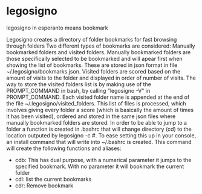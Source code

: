 # legosigno

legosigno in esperanto means bookmark


Legosigno creates a directory of folder bookmarks for fast browsing through folders
Two different types of bookmarks are considered: Manually bookmarked folders and visited folders.
Manually bookmarked folders are those specifically selected to be bookmarked and will apear first when showing the list of bookmarks. These are stored in json format in file ~/.legosigno/bookmarks.json.
Visited folders are scored based on the amount of visits to the folder and displayed in order of number of visits.
The way to store the visited folders list is by making use of the PROMPT_COMMAND in bash, by calling "legosigno -V" in PROMPT_COMMAND. Each visited folder name is appended at the end of the file ~/.legosigno/visited_folders. This list of files is processed, which involves giving every folder a score (which is basically the amount of times it has been visited), ordered and stored in the same json files where manually bookmarked folders are stored.
In order to be able to jump to a folder a function is created in .bashrc that will change directory (cd) to the location outputed by legosigno -c #.
To ease setting this up in your console, an install command that will write into ~/.bashrc is created.
This command will create the following functions and aliases:

- cdb: This has dual purpose, with a numerical parameter it jumps to the specified bookmark. With no parameter it will bookmark the current folder
- cdl: list the current bookmarks
- cdr: Remove bookmark

